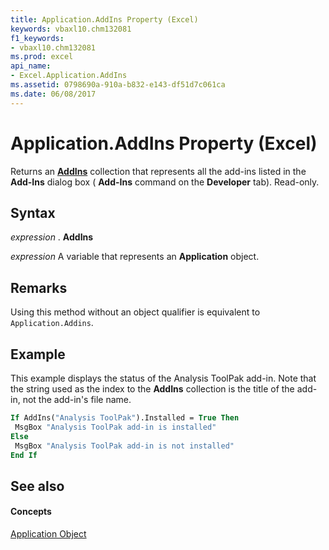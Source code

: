 ```yaml
---
title: Application.AddIns Property (Excel)
keywords: vbaxl10.chm132081
f1_keywords:
- vbaxl10.chm132081
ms.prod: excel
api_name:
- Excel.Application.AddIns
ms.assetid: 0798690a-910a-b832-e143-df51d7c061ca
ms.date: 06/08/2017
---
```



# Application.AddIns Property (Excel)

Returns an  **[AddIns](Excel.AddIns.md)** collection that represents all the add-ins listed in the **Add-Ins** dialog box ( **Add-Ins** command on the **Developer** tab). Read-only.


## Syntax

 _expression_ . **AddIns**

 _expression_ A variable that represents an **Application** object.


## Remarks

Using this method without an object qualifier is equivalent to  `Application.Addins`.


## Example

This example displays the status of the Analysis ToolPak add-in. Note that the string used as the index to the  **AddIns** collection is the title of the add-in, not the add-in's file name.


```vb
If AddIns("Analysis ToolPak").Installed = True Then 
 MsgBox "Analysis ToolPak add-in is installed" 
Else 
 MsgBox "Analysis ToolPak add-in is not installed" 
End If
```


## See also


#### Concepts


[Application Object](Excel.Application(objec).md)

